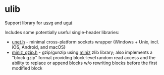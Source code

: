 # ulib #

Support library for [usvg](https://github.com/styluslabs/usvg) and [ugui](https://github.com/styluslabs/ugui)

Includes some potentially useful single-header libraries:
* [unet.h](unet.h) - minimal cross-platform sockets wrapper (Windows + Unix, incl. iOS, Android, and macOS)
* [miniz_gzip.h](miniz_gzip.h) - gzip/gunzip using [miniz](https://github.com/richgel999/miniz) zlib library; also implements a "block gzip" format providing block-level random read access and the ability to replace or append blocks w/o rewriting blocks before the first modified block
